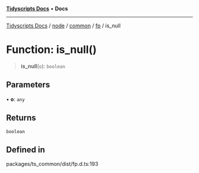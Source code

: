 [**Tidyscripts Docs**](../../../../../../../README.md) • **Docs**

***

[Tidyscripts Docs](../../../../../../../globals.md) / [node](../../../../../README.md) / [common](../../../README.md) / [fp](../README.md) / is\_null

# Function: is\_null()

> **is\_null**(`o`): `boolean`

## Parameters

• **o**: `any`

## Returns

`boolean`

## Defined in

packages/ts\_common/dist/fp.d.ts:193
